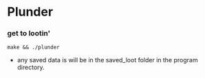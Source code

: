 # Plunder

### get to lootin'

````make && ./plunder````

* any saved data is will be in the saved_loot folder in the program directory.
